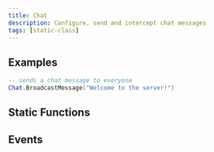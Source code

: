 ```yaml
---
title: Chat
description: Configure, send and intercept chat messages
tags: [static-class]
---
```


<HeaderDeclaration type="StaticClass" name="Chat" is_static />


## Examples

```lua title="Server/Index.lua"
-- sends a chat message to everyone
Chat.BroadcastMessage("Welcome to the server!")
```


## Static Functions

<StaticFunctionsDeclaration type="StaticClass" name="Chat" />


## Events

<EventsDeclaration type="StaticClass" name="Chat" />
